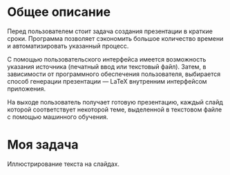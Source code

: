 # Общее описание  

Перед пользователем стоит задача создания презентации в краткие сроки. Программа позволяет сэкономить большое количество времени и автоматизировать указанный процесс.  

С помощью пользовательского интерфейса имеется возможность указания источника (печатный ввод или текстовый файл). Затем, в зависимости от программного обеспечения пользователя, выбирается способ генерации презентации — LaTeX внутренним интерфейсом приложения.  

На выходе пользователь получает готовую презентацию, каждый слайд которой соответствует некоторой теме, выделенной в текстовом файле с помощью машинного обучения.  
# Моя задача  
Иллюстрирование текста на слайдах.

